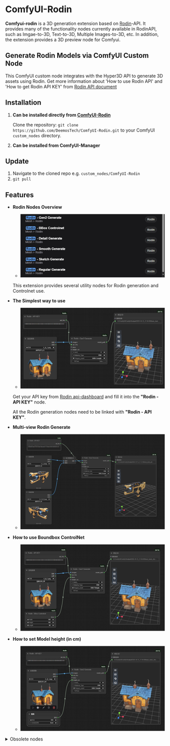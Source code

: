 # ComfyUI-Rodin

**Comfyui-rodin** is a 3D generation extension based on [Rodin](https://hyper3d.ai/)-API. It provides many of the functionality nodes currently available in RodinAPI, such as Imgae-to-3D, Text-to-3D, Multiple Images-to-3D, etc. In addition, the extension provides a 3D preview node for Comfyui.

## Generate Rodin Models via ComfyUI Custom Node​

This ​​ComfyUI custom node​​ integrates with the Hyper3D API to generate 3D assets using Rodin. Get more information about 'How to use Rodin API' and 'How to get Rodin API KEY' from [Rodin API document](https://developer.hyper3d.ai/)

## Installation

1. **Can be installed directly from [ComfyUI-Rodin](https://github.com/DeemosTech/ComfyUI-Rodin.git)**

    Clone the repository:
    `git clone https://github.com/DeemosTech/ComfyUI-Rodin.git`
to your ComfyUI `custom_nodes` directory.

2. **Can be installed from ComfyUI-Manager**

## Update

1. Navigate to the cloned repo e.g. `custom_nodes/ComfyUI-Rodin`
2. `git pull`

## Features

- **Rodin Nodes Overview**
    - ![image](asset/RodinAllNode.png)
    
    This extension provides several utility nodes for Rodin generation and Controlnet use.

- **The Simplest way to use**
    - ![image](asset/RodinSimplestUse.png)

    Get your API key from [Rodin api-dashboard](https://hyper3d.ai/api-dashboard) and fill it into the <strong>"Rodin - API KEY"</strong> node. 
    
    All the Rodin generation nodes need to be linked with <strong>"Rodin - API KEY"</strong>.

- **Multi-view Rodin Generate**
    - ![image](asset/RodinMul.png)

- **How to use Boundbox ControlNet**
    - ![image](asset/RodinBBox.png)

- **How to set Model height (in cm)**
    - ![image](asset/RodinHeight.png)




<details>

<summary> Obsolete node​s </summary>

- **Rodin - Image to 3D**
    - Single image to 3D Mesh with Textures(PBR/Shaded)
    - A successful run will download the 3D model to `ComfyUI/output` directory.
    - ![image](asset/RodinImage23D.png)
    
    The **image** and **api_key** must be supplied, and other options can be adjusted. Refer to the [RodinAPI documentation](https://developer.hyper3d.ai/api-specification/overview) for parameter information.

- **Rodin - Text to 3D**
    - Prompt text to 3D Mesh with Textures(PBR/Shaded)
    - A successful run will download the 3D model to `ComfyUI/output` directory.
    - ![image](asset/RodinText23D.png)
    
    The **Prompt** and **api_key** must be supplied, and other options can be adjusted. Refer to the [RodinAPI documentation](https://developer.hyper3d.ai/api-specification/overview) for parameter information.

- **Rodin - Multiple Images to 3D**
    - Multiple Images to 3D Mesh with Textures(PBR/Shaded)
    - A successful run will download the 3D model to `ComfyUI/output` directory.
    - Multiple images can be different views of the same object or different objects. At least one image should be supplied.
    - ![image](asset/RodinMul23D.png)
    
    The **images(At least one)** and **api_key** must be supplied, and other options can be adjusted. Refer to the [RodinAPI documentation](https://developer.hyper3d.ai/api-specification/overview) for parameter information.

- **Rodin - Preview 3D Mesh**
    - 3D Model preview node with support for multiple formats of PBR and Shaded rendering.
    - The currently supported model types are: `obj`, `glb`, `fbx`, `stl`.
    - The rendering mode can be switched.
    - ![image](asset/RodinPreview.png)

</details>




